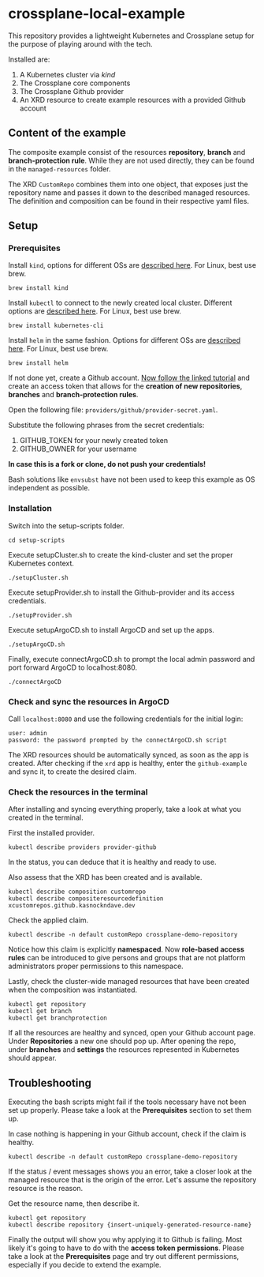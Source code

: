 # crossplane-local-example

This repository provides a lightweight Kubernetes and Crossplane setup for the purpose of playing around with the tech.

Installed are:

1. A Kubernetes cluster via *kind*
2. The Crossplane core components
3. The Crossplane Github provider
4. An XRD resource to create example resources with a provided Github account

## Content of the example

The composite example consist of the resources **repository**, **branch** and **branch-protection rule**.
While they are not used directly, they can be found in the `managed-resources` folder.

The XRD `CustomRepo` combines them into one object, that exposes just the repository name and passes it down to the described managed resources.
The definition and composition can be found in their respective yaml files.

## Setup

### Prerequisites

Install `kind`, options for different OSs are [described here](https://kind.sigs.k8s.io/docs/user/quick-start/#installation).
For Linux, best use brew.

`brew install kind`

Install `kubectl` to connect to the newly created local cluster. Different options are [described here](https://kubernetes.io/docs/tasks/tools/#kubectl).
For Linux, best use brew.

`brew install kubernetes-cli`

Install `helm` in the same fashion. Options for different OSs are [described here](https://helm.sh/docs/intro/install/).
For Linux, best use brew.

`brew install helm`

If not done yet, create a Github account.
[Now follow the linked tutorial](https://docs.github.com/en/authentication/keeping-your-account-and-data-secure/creating-a-personal-access-token) and create an access token 
that allows for the **creation of new repositories**, **branches** and **branch-protection rules**.

Open the following file: `providers/github/provider-secret.yaml`.

Substitute the following phrases from the secret credentials: 

1. GITHUB_TOKEN for your newly created token
2. GITHUB_OWNER for your username

**In case this is a fork or clone, do not push your credentials!**

Bash solutions like `envsubst` have not been used to keep this example as OS independent as possible.

### Installation

Switch into the setup-scripts folder.

`cd setup-scripts`

Execute setupCluster.sh to create the kind-cluster and set the proper Kubernetes context.

`./setupCluster.sh`

Execute setupProvider.sh to install the Github-provider and its access credentials.

`./setupProvider.sh`

Execute setupArgoCD.sh to install ArgoCD and set up the apps.

`./setupArgoCD.sh`

Finally, execute connectArgoCD.sh to prompt the local admin password and port forward ArgoCD to localhost:8080.

`./connectArgoCD`

### Check and sync the resources in ArgoCD

Call `localhost:8080` and use the following credentials for the initial login:  

```
user: admin  
password: the password prompted by the connectArgoCD.sh script  
```

The XRD resources should be automatically synced, as soon as the app is created. After checking if the `xrd` app is healthy, enter the `github-example` and sync it, to create the desired claim.

### Check the resources in the terminal

After installing and syncing everything properly, take a look at what you created in the terminal.

First the installed provider.

`kubectl describe providers provider-github`

In the status, you can deduce that it is healthy and ready to use.

Also assess that the XRD has been created and is available.

`kubectl describe composition customrepo`  
`kubectl describe compositeresourcedefinition xcustomrepos.github.kasnockndave.dev`

Check the applied claim.

`kubectl describe -n default customRepo crossplane-demo-repository`

Notice how this claim is explicitly **namespaced**. 
Now **role-based access rules** can be introduced to give persons and groups that are not platform administrators proper permissions to this namespace.

Lastly, check the cluster-wide managed resources that have been created when the composition was instantiated.

`kubectl get repository`  
`kubectl get branch`  
`kubectl get branchprotection`

If all the resources are healthy and synced, open your Github account page.
Under **Repositories** a new one should pop up.
After opening the repo, under **branches** and **settings** the resources represented in Kubernetes should appear.

## Troubleshooting

Executing the bash scripts might fail if the tools necessary have not been set up properly.
Please take a look at the **Prerequisites** section to set them up.

In case nothing is happening in your Github account, check if the claim is healthy.

`kubectl describe -n default customRepo crossplane-demo-repository`

If the status / event messages shows you an error, take a closer look at the managed resource that is the origin of the error.
Let's assume the repository resource is the reason.

Get the resource name, then describe it.

`kubectl get repository`  
`kubectl describe repository {insert-uniquely-generated-resource-name}`

Finally the output will show you why applying it to Github is failing. 
Most likely it's going to have to do with the **access token permissions**.
Please take a look at the **Prerequisites** page and try out different permissions, especially if you decide to extend the example.
